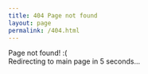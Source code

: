 ```yaml
---
title: 404 Page not found
layout: page
permalink: /404.html
---
```


Page not found! :( <br>
Redirecting to main page in 5 seconds...

